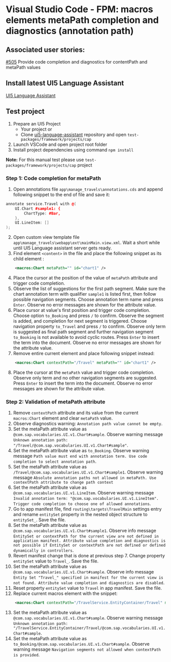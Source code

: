 # Visual Studio Code - FPM: macros elements metaPath completion and diagnostics (annotation path)

## Associated user stories:

[#505](https://github.com/SAP/ui5-language-assistant/issues/505) Provide code completion and diagnostics for contentPath and metaPath values

## Install latest UI5 Language Assistant

[UI5 Language Assistant](https://marketplace.visualstudio.com/items?itemName=SAPOSS.vscode-ui5-language-assistant)

## Test project

1. Prepare an UI5 Project
   - Your project or
   - Clone [ui5-language-assistant](https://github.com/SAP/ui5-language-assistant) repository and open `test-packages/framework/projects/cap`
2. Launch VSCode and open project root folder
3. Install project dependencies using command `npm install`

**Note:** For this manual test please use `test-packages/framework/projects/cap` project

### **Step 1**: Code completion for metaPath

1. Open annotations file `app\manage_travels\annotations.cds` and append following snippet to the end of file and save it:

```cpp
annotate service.Travel with @(
    UI.Chart #sample1: {
        ChartType: #Bar,
    },
    UI.LineItem: []
);
```

2. Open custom view template file `app\manage_travels\webapp\ext\mainMain.view.xml`. Wait a short while until UI5 Language assistant server gets ready.
3. Find element `<content>` in the file and place the following snippet as its child element :

```XML
    <macros:Chart metaPath="" id="chart1" />
```

4. Place the cursor at the position of the value of `metaPath` attribute and trigger code completion.
5. Observe the list of suggestions for the first path segment. Make sure the chart annotation term with qualifier `sample1` is listed first, then follow possible navigation segments. Choose annotation term name and press `Enter`. Observe no error messages are shown for the attribute value.
6. Place cursor at value's first position and trigger code completion. Choose option `to_Booking` and press `/` to confirm. Observe the segment is added, and completion for next segment is triggered. Choose navigation property `to_Travel` and press `/` to confirm. Observe only term is suggested as final path segment and further navigation segment `to_Booking` is not available to avoid cyclic routes. Press `Enter` to insert the term into the document. Observe no error messages are shown for the attribute value.
7. Remove entire current element and place following snippet instead:

```XML
    <macros:Chart contextPath="/Travel" metaPath="" id="chart1" />
```

8. Place the cursor at the `metaPath` value and trigger code completion. Observe only term and no other navigation segments are suggested. Press `Enter` to insert the term into the document. Observe no error messages are shown for the attribute value.

### **Step 2**: Validation of metaPath attribute

1. Remove `contextPath` attribute and its value from the current `macros:Chart` element and clear `metaPath` value.
2. Observe diagnostics warning: `Annotation path value cannot be empty`.
3. Set the metaPath attribute value as `@com.sap.vocabularies.UI.v1.Chart#sample`. Observe warning message `Unknown annotation path: "/Travel/@com.sap.vocabularies.UI.v1.Chart#sample"`.
4. Set the metaPath attribute value as `to_Booking`. Observe warning message `Path value must end with annotation term. Use code completion to select annotation path`.
5. Set the metaPath attribute value as `/Travel/@com.sap.vocabularies.UI.v1.Chart#sample1`. Observe warning message `Absolute annotation paths not allowed in metaPath. Use contextPath attribute to change path context`
6. Set the metaPath attribute value as `@com.sap.vocabularies.UI.v1.LineItem`. Observe warning message `Invalid annotation term: "@com.sap.vocabularies.UI.v1.LineItem". Trigger code completion to choose one of allowed annotations`.
7. Go to app manifest file, find `routing\targets\TravelMain` settings entry and rename `entitySet` property in the nested object structure to `entitySet_`. Save the file.
8. Set the metaPath attribute value as `@com.sap.vocabularies.UI.v1.Chart#sample1`. Observe info message `EntitySet or contextPath for the current view are not defined in application manifest. Attribute value completion and diagnostics is not possible if EntitySet or contextPath are not defined or defined dynamically in controllers`.
9. Revert manifest change that is done at previous step 7. Change property `entitySet` value to `Travel_`. Save the file.
10. Set the metaPath attribute value as `@com.sap.vocabularies.UI.v1.Chart#sample`. Observe info message `Entity Set "Travel_" specified in manifest for the current view is not found. Attribute value completion and diagnostics are disabled`.
11. Reset property `entitySet` value to `Travel` in app manifest. Save the file.
12. Replace current macros element with the snippet:

```XML
    <macros:Chart contextPath="/TravelService.EntityContainer/Travel" metaPath="" id="chart1" />
```

13. Set the metaPath attribute value as `@com.sap.vocabularies.UI.v1.Chart#sample`. Observe warning message `Unknown annotation path: "/TravelService.EntityContainer/Travel/@com.sap.vocabularies.UI.v1.Chart#sample`.
14. Set the metaPath attribute value as `to_Booking/@com.sap.vocabularies.UI.v1.Chart#sample`. Observe warning message `Navigation segments not allowed when contextPath is provided`.

